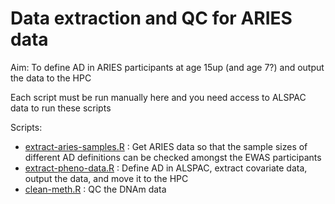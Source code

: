 # Data extraction and QC for ARIES data

Aim: To define AD in ARIES participants at age 15up (and age 7?) and output the data to the HPC

Each script must be run manually here and you need access to ALSPAC data to run these scripts

Scripts:

* [extract-aries-samples.R](scripts/extract-aries-samples.R) : Get ARIES data so that the sample sizes of different AD definitions can be checked amongst the EWAS participants
* [extract-pheno-data.R](scripts/extract-pheno-data.R) : Define AD in ALSPAC, extract covariate data, output the data, and move it to the HPC
* [clean-meth.R](scripts/clean-meth.R) : QC the DNAm data
